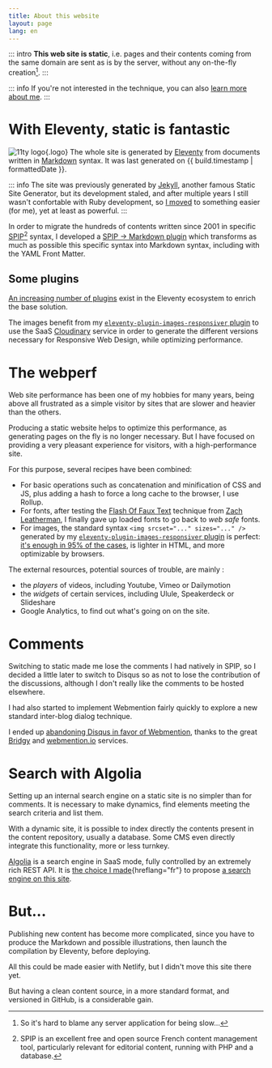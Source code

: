 ```yaml
---
title: About this website
layout: page
lang: en
---
```


::: intro
**This web site is static**, i.e. pages and their contents coming from the same domain are sent as is by the server, without any on-the-fly creation[^perf].
:::

[^perf]: So it's hard to blame any server application for being slow…

::: info
If you're not interested in the technique, you can also [learn more about me](/about/).
:::

# With Eleventy, static is fantastic

![11ty logo](/assets/logos/eleventy.png){.logo}
The whole site is generated by [Eleventy](/tags/eleventy/) from documents written in [Markdown](http://en.wikipedia.org/wiki/Markdown) syntax. It was last generated on&nbsp;{{ build.timestamp | formattedDate }}.

::: info
The site was previously generated by [Jekyll](http://jekyllrb.com/), another famous Static Site Generator, but its development staled, and after multiple years I still wasn't confortable with Ruby development, so [I moved](https://github.com/nhoizey/nicolas-hoizey.com/projects/3) to something easier (for me), yet at least as powerful.
:::

In order to migrate the hundreds of contents written since 2001 in specific [SPIP](https://spip.net)[^spip] syntax, I developed a [SPIP → Markdown plugin](https://github.com/nhoizey/spip2markdown) which transforms as much as possible this specific syntax into Markdown syntax, including with the YAML Front Matter.

[^spip]: SPIP is an excellent free and open source French content management tool, particularly relevant for editorial content, running with PHP and a database.

## Some plugins

[An increasing number of plugins](https://www.11ty.dev/docs/plugins/) exist in the Eleventy ecosystem to enrich the base solution.

The images benefit from my [`eleventy-plugin-images-responsiver` plugin](https://nhoizey.github.io/eleventy-plugin-images-responsiver/) to use the SaaS [Cloudinary](https://cloudinary.com/invites/lpov9zyyucivvxsnalc5/sgyyc0j14k6p0sbt51nw) service in order to generate the different versions necessary for Responsive Web Design, while optimizing performance.

# The webperf

Web site performance has been one of my hobbies for many years, being above all frustrated as a simple visitor by sites that are slower and heavier than the others.

Producing a static website helps to optimize this performance, as generating pages on the fly is no longer necessary. But I have focused on providing a very pleasant experience for visitors, with a high-performance site.

For this purpose, several recipes have been combined:

- For basic operations such as concatenation and minification of CSS and JS, plus adding a hash to force a long cache to the browser, I use Rollup.
- For fonts, after testing the [Flash Of Faux Text](https://www.zachleat.com/web/foft/) technique from [Zach Leatherman](https://twitter.com/zachleat), I finally gave up loaded fonts to go back to *web safe* fonts.
- For images, the standard syntax `<img srcset="..." sizes="..." />` generated by my [`eleventy-plugin-images-responsiver` plugin](https://nhoizey.github.io/eleventy-plugin-images-responsiver/) is perfect: [it's enough in 95% of the cases](https://cloudfour.com/thinks/dont-use-picture-most-of-the-time/), is lighter in HTML, and more optimizable by browsers.

The external resources, potential sources of trouble, are mainly :

- the *players* of videos, including Youtube, Vimeo or Dailymotion
- the *widgets* of certain services, including Ulule, Speakerdeck or Slideshare
- Google Analytics, to find out what's going on on the site.

# Comments

Switching to static made me lose the comments I had natively in SPIP, so I decided a little later to switch to Disqus so as not to lose the contribution of the discussions, although I don't really like the comments to be hosted elsewhere.

I had also started to implement Webmention fairly quickly to explore a new standard inter-blog dialog technique.

I ended up [abandoning Disqus in favor of Webmention](/articles/2017/07/27/so-long-disqus-hello-webmentions/), thanks to the great [Bridgy](https://brid.gy/) and [webmention.io](https://webmention.io/) services.

# Search with Algolia

Setting up an internal search engine on a static site is no simpler than for comments. It is necessary to make dynamics, find elements meeting the search criteria and list them.

With a dynamic site, it is possible to index directly the contents present in the content repository, usually a database. Some CMS even directly integrate this functionality, more or less turnkey.

[Algolia](https://www.algolia.com/) is a search engine in SaaS mode, fully controlled by an extremely rich REST API. It is [the choice I made](/articles/2015/06/24/la-recherche-dans-du-statique-facile-avec-algolia/){hreflang="fr"} to propose [a search engine on this site](/search/).

# But...

Publishing new content has become more complicated, since you have to produce the Markdown and possible illustrations, then launch the compilation by Eleventy, before deploying.

All this could be made easier with Netlify, but I didn't move this site there yet.

But having a clean content source, in a more standard format, and versioned in GitHub, is a considerable gain.
